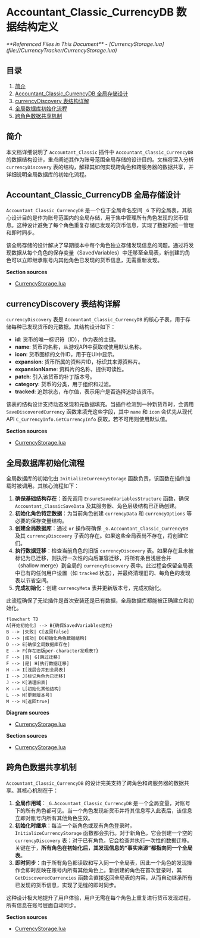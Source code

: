 # Accountant_Classic_CurrencyDB 数据结构定义

<cite>
**Referenced Files in This Document**   
- [CurrencyStorage.lua](file://CurrencyTracker/CurrencyStorage.lua)
</cite>

## 目录
1. [简介](#简介)
2. [Accountant_Classic_CurrencyDB 全局存储设计](#accountant_classic_currencydb-全局存储设计)
3. [currencyDiscovery 表结构详解](#currencydiscovery-表结构详解)
4. [全局数据库初始化流程](#全局数据库初始化流程)
5. [跨角色数据共享机制](#跨角色数据共享机制)

## 简介
本文档详细说明了 `Accountant_Classic` 插件中 `Accountant_Classic_CurrencyDB` 的数据结构设计，重点阐述其作为账号范围全局存储的设计目的。文档将深入分析 `currencyDiscovery` 表的结构，解释其如何实现跨角色和跨服务器的数据共享，并详细说明全局数据库的初始化流程。

## Accountant_Classic_CurrencyDB 全局存储设计

`Accountant_Classic_CurrencyDB` 是一个位于全局命名空间 `_G` 下的全局表，其核心设计目的是作为账号范围内的全局存储，用于集中管理所有角色发现的货币信息。这种设计避免了每个角色重复存储已发现的货币信息，实现了数据的统一管理和即时同步。

该全局存储的设计解决了早期版本中每个角色独立存储发现信息的问题。通过将发现数据从每个角色的保存变量（SavedVariables）中迁移至全局表，新创建的角色可以立即继承账号内其他角色已发现的货币信息，无需重新发现。

**Section sources**
- [CurrencyStorage.lua](file://CurrencyTracker/CurrencyStorage.lua#L518-L519)

## currencyDiscovery 表结构详解

`currencyDiscovery` 表是 `Accountant_Classic_CurrencyDB` 的核心子表，用于存储每种已发现货币的元数据。其结构设计如下：

- **id**: 货币的唯一标识符（ID），作为表的主键。
- **name**: 货币的名称，从游戏API中获取或使用默认名称。
- **icon**: 货币图标的文件ID，用于在UI中显示。
- **expansion**: 货币所属的资料片ID，标识其来源资料片。
- **expansionName**: 资料片的名称，提供可读性。
- **patch**: 引入该货币的补丁版本号。
- **category**: 货币的分类，用于组织和过滤。
- **tracked**: 追踪状态，布尔值，表示用户是否选择追踪该货币。

该表的结构设计支持动态发现和元数据填充。当插件检测到一种新货币时，会调用 `SaveDiscoveredCurrency` 函数来填充这些字段，其中 `name` 和 `icon` 会优先从现代API `C_CurrencyInfo.GetCurrencyInfo` 获取，若不可用则使用默认值。

**Section sources**
- [CurrencyStorage.lua](file://CurrencyTracker/CurrencyStorage.lua#L1014-L1035)

## 全局数据库初始化流程

全局数据库的初始化由 `InitializeCurrencyStorage` 函数负责，该函数在插件加载时被调用。其核心流程如下：

1.  **确保基础结构存在**：首先调用 `EnsureSavedVariablesStructure` 函数，确保 `Accountant_ClassicSaveData` 及其服务器、角色层级结构已正确创建。
2.  **初始化角色特定数据**：为当前角色创建 `currencyData` 和 `currencyOptions` 等必要的保存变量结构。
3.  **创建全局数据库**：通过 `or` 操作符确保 `_G.Accountant_Classic_CurrencyDB` 及其 `currencyDiscovery` 子表的存在。如果这些全局表尚不存在，将创建它们。
4.  **执行数据迁移**：检查当前角色的旧版 `currencyDiscovery` 表。如果存在且未被标记为已迁移，则执行一次性的向后兼容迁移，将所有条目浅层合并（shallow merge）到全局的 `currencyDiscovery` 表中。此过程会保留全局表中已有的任何用户设置（如 `tracked` 状态），并最终清理旧的、每角色的发现表以节省空间。
5.  **完成初始化**：创建 `currencyMeta` 表并更新版本号，完成初始化。

此流程确保了无论插件是首次安装还是已有数据，全局数据库都能被正确建立和初始化。

```mermaid
flowchart TD
A[开始初始化] --> B{确保SavedVariables结构}
B --> |失败| C[返回false]
B --> |成功| D[初始化角色数据结构]
D --> E[确保全局数据库存在]
E --> F{存在旧版per-character发现表?}
F --> |否| G[跳过迁移]
F --> |是| H[执行数据迁移]
H --> I[浅层合并到全局表]
I --> J[标记角色为已迁移]
J --> K[清理旧表]
K --> L[初始化其他结构]
L --> M[更新版本号]
M --> N[返回true]
```

**Diagram sources**
- [CurrencyStorage.lua](file://CurrencyTracker/CurrencyStorage.lua#L491-L547)

**Section sources**
- [CurrencyStorage.lua](file://CurrencyTracker/CurrencyStorage.lua#L491-L547)

## 跨角色数据共享机制

`Accountant_Classic_CurrencyDB` 的设计完美支持了跨角色和跨服务器的数据共享。其核心机制在于：

1.  **全局作用域**：`_G.Accountant_Classic_CurrencyDB` 是一个全局变量，对账号下的所有角色都可见。当一个角色发现新货币并将其信息写入此表后，该信息立即对账号内所有其他角色生效。
2.  **初始化时继承**：每当一个新角色或现有角色登录时，`InitializeCurrencyStorage` 函数都会执行。对于新角色，它会创建一个空的 `currencyDiscovery` 表；对于已有角色，它会检查并执行一次性的数据迁移。关键在于，**所有角色在初始化后，其发现信息的“事实来源”都指向同一个全局表**。
3.  **即时同步**：由于所有角色都读取和写入同一个全局表，因此一个角色的发现操作会即时反映在账号内所有其他角色上。新创建的角色在首次登录时，其 `GetDiscoveredCurrencies` 函数会直接返回全局表的内容，从而自动继承所有已发现的货币信息，实现了无缝的即时同步。

这种设计极大地提升了用户体验，用户无需在每个角色上重复进行货币发现过程，所有信息在账号层面自动同步。

**Section sources**
- [CurrencyStorage.lua](file://CurrencyTracker/CurrencyStorage.lua#L523-L547)